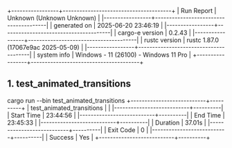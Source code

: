 +-----------------+---------------------------------------+
| Run Report      | Unknown (Unknown Unknown)             |
|-----------------+---------------------------------------|
| generated on    | 2025-06-20 23:46:19                   |
|-----------------+---------------------------------------|
| cargo-e version | 0.2.43                                |
|-----------------+---------------------------------------|
| rustc version   | rustc 1.87.0 (17067e9ac 2025-05-09)   |
|-----------------+---------------------------------------|
| system info     | Windows - 11 (26100) - Windows 11 Pro |
+-----------------+---------------------------------------+

## 1. test_animated_transitions

cargo run --bin test_animated_transitions
+---------------------------+----------+
| test_animated_transitions |          |
|---------------------------+----------|
| Start Time                | 23:44:56 |
|---------------------------+----------|
| End Time                  | 23:45:33 |
|---------------------------+----------|
| Duration                  | 37.01s   |
|---------------------------+----------|
| Exit Code                 | 0        |
|---------------------------+----------|
| Success                   | Yes      |
+---------------------------+----------+

